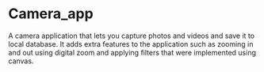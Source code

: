 # Camera_app
A camera application that lets you capture photos and videos and save it to local database. It adds extra features to the application such as zooming in and out using digital zoom and applying filters that were implemented using canvas.
